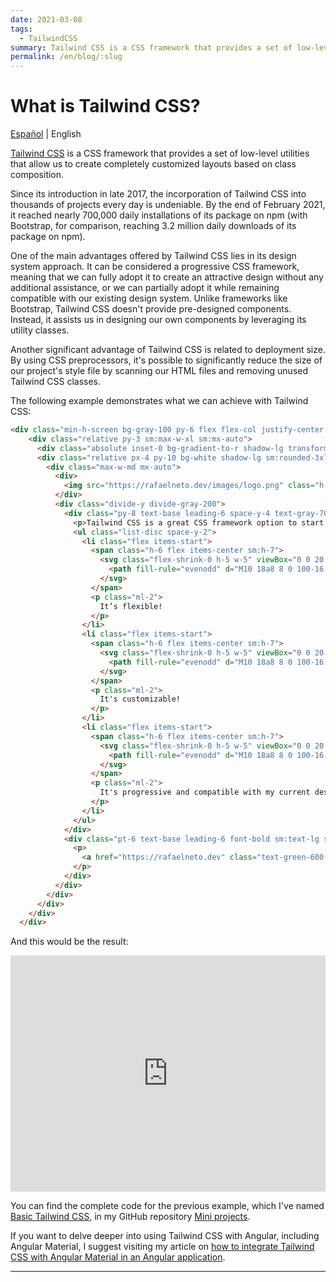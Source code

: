```yaml
---
date: 2021-03-08
tags:
  - TailwindCSS
summary: Tailwind CSS is a CSS framework that provides a set of low-level utilities that allow us to create completely customized layouts based on class composition.
permalink: /en/blog/:slug
---
```


# What is Tailwind CSS?

<social-share class="social-share--header" />

[Español](/blog/tailwind-css/) | English

[Tailwind CSS](https://tailwindcss.com/) is a CSS framework that provides a set of low-level utilities that allow us to create completely customized layouts based on class composition.

Since its introduction in late 2017, the incorporation of Tailwind CSS into thousands of projects every day is undeniable. By the end of February 2021, it reached nearly 700,000 daily installations of its package on npm (with Bootstrap, for comparison, reaching 3.2 million daily downloads of its package on npm).

One of the main advantages offered by Tailwind CSS lies in its design system approach. It can be considered a progressive CSS framework, meaning that we can fully adopt it to create an attractive design without any additional assistance, or we can partially adopt it while remaining compatible with our existing design system. Unlike frameworks like Bootstrap, Tailwind CSS doesn't provide pre-designed components. Instead, it assists us in designing our own components by leveraging its utility classes.

Another significant advantage of Tailwind CSS is related to deployment size. By using CSS preprocessors, it's possible to significantly reduce the size of our project's style file by scanning our HTML files and removing unused Tailwind CSS classes.

The following example demonstrates what we can achieve with Tailwind CSS:

``` html
<div class="min-h-screen bg-gray-100 py-6 flex flex-col justify-center sm:py-12">
    <div class="relative py-3 sm:max-w-xl sm:mx-auto">
      <div class="absolute inset-0 bg-gradient-to-r shadow-lg transform -skew-y-6 sm:skew-y-0 sm:-rotate-6 sm:rounded-3xl"></div>
      <div class="relative px-4 py-10 bg-white shadow-lg sm:rounded-3xl sm:p-20">
        <div class="max-w-md mx-auto">
          <div>
            <img src="https://rafaelneto.dev/images/logo.png" class="h-7 sm:h-8" />
          </div>
          <div class="divide-y divide-gray-200">
            <div class="py-8 text-base leading-6 space-y-4 text-gray-700 sm:text-lg sm:leading-7">
              <p>Tailwind CSS is a great CSS framework option to start my projects.</p>
              <ul class="list-disc space-y-2">
                <li class="flex items-start">
                  <span class="h-6 flex items-center sm:h-7">
                    <svg class="flex-shrink-0 h-5 w-5" viewBox="0 0 20 20" fill="currentColor">
                      <path fill-rule="evenodd" d="M10 18a8 8 0 100-16 8 8 0 000 16zm3.707-9.293a1 1 0 00-1.414-1.414L9 10.586 7.707 9.293a1 1 0 00-1.414 1.414l2 2a1 1 0 001.414 0l4-4z" clip-rule="evenodd" />
                    </svg>
                  </span>
                  <p class="ml-2">
                    It’s flexible!
                  </p>
                </li>
                <li class="flex items-start">
                  <span class="h-6 flex items-center sm:h-7">
                    <svg class="flex-shrink-0 h-5 w-5" viewBox="0 0 20 20" fill="currentColor">
                      <path fill-rule="evenodd" d="M10 18a8 8 0 100-16 8 8 0 000 16zm3.707-9.293a1 1 0 00-1.414-1.414L9 10.586 7.707 9.293a1 1 0 00-1.414 1.414l2 2a1 1 0 001.414 0l4-4z" clip-rule="evenodd" />
                    </svg>
                  </span>
                  <p class="ml-2">
                    It's customizable!
                  </p>
                </li>
                <li class="flex items-start">
                  <span class="h-6 flex items-center sm:h-7">
                    <svg class="flex-shrink-0 h-5 w-5" viewBox="0 0 20 20" fill="currentColor">
                      <path fill-rule="evenodd" d="M10 18a8 8 0 100-16 8 8 0 000 16zm3.707-9.293a1 1 0 00-1.414-1.414L9 10.586 7.707 9.293a1 1 0 00-1.414 1.414l2 2a1 1 0 001.414 0l4-4z" clip-rule="evenodd" />
                    </svg>
                  </span>
                  <p class="ml-2">
                    It's progressive and compatible with my current designs!
                  </p>
                </li>
              </ul>
            </div>
            <div class="pt-6 text-base leading-6 font-bold sm:text-lg sm:leading-7">
              <p>
                <a href="https://rafaelneto.dev" class="text-green-600 hover:text-green-700"> Rafael Neto </a>
              </p>
            </div>
          </div>
        </div>
      </div>
    </div>
  </div>
```

And this would be the result:

<style>
  .responsive-embed {
    position: relative;
    display: block;
    width: 100%;
    padding: 0;
    overflow: hidden;
    -webkit-overflow-scrolling: touch;
  }

  .responsive-embed::before {
    padding-top: 75%;
  }

  .responsive-embed::before {
    display: block;
    content: "";
  }

  .responsive-embed__element,
  .responsive-embed embed,
  .responsive-embed iframe,
  .responsive-embed object,
  .responsive-embed video {
    position: absolute;
    top: 0;
    bottom: 0;
    left: 0;
    width: 100%;
    height: 100%;
    border: 0;
    background-color: #222;

    align-items: center;
    display: flex;
    justify-content: center;
    text-align: center;
  }
</style>

<div class="responsive-embed">
  <iframe src="https://htmlpreview.github.io/?https://github.com/rneto/mini-projects/blob/master/basic-tailwind-css/index.html"></iframe>
</div>

You can find the complete code for the previous example, which I've named [Basic Tailwind CSS](https://github.com/rneto/mini-projects/tree/master/basic-tailwind-css), in my GitHub repository [Mini projects](https://github.com/rneto/mini-projects).

If you want to delve deeper into using Tailwind CSS with Angular, including Angular Material, I suggest visiting my article on [how to integrate Tailwind CSS with Angular Material in an Angular application](/en/blog/integrate-tailwind-css-angular-material/).

---
<social-share class="social-share--footer" />
